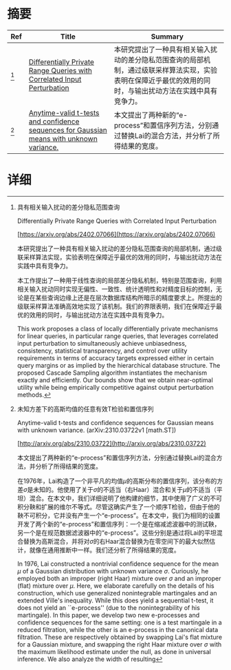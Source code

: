 # 摘要

| Ref | Title | Summary |
| --- | --- | --- |
| [^1] | [Differentially Private Range Queries with Correlated Input Perturbation](https://arxiv.org/abs/2402.07066) | 本研究提出了一种具有相关输入扰动的差分隐私范围查询的局部机制，通过级联采样算法实现，实验表明在保障近乎最优的效用的同时，与输出扰动方法在实践中具有竞争力。 |
| [^2] | [Anytime-valid t-tests and confidence sequences for Gaussian means with unknown variance.](http://arxiv.org/abs/2310.03722) | 本文提出了两种新的“e-process”和置信序列方法，分别通过替换Lai的混合方法，并分析了所得结果的宽度。 |

# 详细

[^1]: 具有相关输入扰动的差分隐私范围查询

    Differentially Private Range Queries with Correlated Input Perturbation

    [https://arxiv.org/abs/2402.07066](https://arxiv.org/abs/2402.07066)

    本研究提出了一种具有相关输入扰动的差分隐私范围查询的局部机制，通过级联采样算法实现，实验表明在保障近乎最优的效用的同时，与输出扰动方法在实践中具有竞争力。

    

    本工作提出了一种用于线性查询的局部差分隐私机制，特别是范围查询，利用相关输入扰动同时实现无偏性、一致性、统计透明性和对精度目标的控制，无论是在某些查询边缘上还是在层次数据库结构所暗示的精度要求上。所提出的级联采样算法准确高效地实现了该机制。我们的界限表明，我们在保障近乎最优的效用的同时，与输出扰动方法在实践中具有竞争力。

    This work proposes a class of locally differentially private mechanisms for linear queries, in particular range queries, that leverages correlated input perturbation to simultaneously achieve unbiasedness, consistency, statistical transparency, and control over utility requirements in terms of accuracy targets expressed either in certain query margins or as implied by the hierarchical database structure. The proposed Cascade Sampling algorithm instantiates the mechanism exactly and efficiently. Our bounds show that we obtain near-optimal utility while being empirically competitive against output perturbation methods.
    
[^2]: 未知方差下的高斯均值的任意有效T检验和置信序列

    Anytime-valid t-tests and confidence sequences for Gaussian means with unknown variance. (arXiv:2310.03722v1 [math.ST])

    [http://arxiv.org/abs/2310.03722](http://arxiv.org/abs/2310.03722)

    本文提出了两种新的“e-process”和置信序列方法，分别通过替换Lai的混合方法，并分析了所得结果的宽度。

    

    在1976年，Lai构造了一个非平凡的均值$\mu$的高斯分布的置信序列，该分布的方差$\sigma$是未知的。他使用了关于$\sigma$的不适当（右Haar）混合和关于$\mu$的不适当（平坦）混合。在本文中，我们详细说明了他构建的细节，其中使用了广义的不可积分鞅和扩展的维尔不等式。尽管这确实产生了一个顺序T检验，但由于他的鞅不可积分，它并没有产生一个“e-process”。在本文中，我们为相同的设置开发了两个新的“e-process”和置信序列：一个是在缩减滤波器中的测试鞅，另一个是在规范数据滤波器中的“e-process”。这些分别是通过将Lai的平坦混合替换为高斯混合，并将对$\sigma$的右Haar混合替换为在零空间下的最大似然估计，就像在通用推断中一样。我们还分析了所得结果的宽度。

    In 1976, Lai constructed a nontrivial confidence sequence for the mean $\mu$ of a Gaussian distribution with unknown variance $\sigma$. Curiously, he employed both an improper (right Haar) mixture over $\sigma$ and an improper (flat) mixture over $\mu$. Here, we elaborate carefully on the details of his construction, which use generalized nonintegrable martingales and an extended Ville's inequality. While this does yield a sequential t-test, it does not yield an ``e-process'' (due to the nonintegrability of his martingale). In this paper, we develop two new e-processes and confidence sequences for the same setting: one is a test martingale in a reduced filtration, while the other is an e-process in the canonical data filtration. These are respectively obtained by swapping Lai's flat mixture for a Gaussian mixture, and swapping the right Haar mixture over $\sigma$ with the maximum likelihood estimate under the null, as done in universal inference. We also analyze the width of resulting 
    

